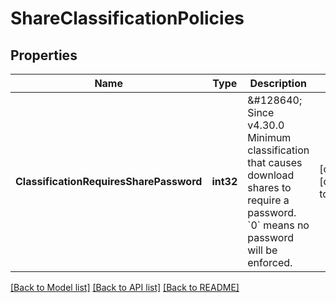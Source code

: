 # ShareClassificationPolicies

## Properties
Name | Type | Description | Notes
------------ | ------------- | ------------- | -------------
**ClassificationRequiresSharePassword** | **int32** | &amp;#128640; Since v4.30.0  Minimum classification that causes download shares to require a password. &#x60;0&#x60; means no password will be enforced. | [optional] [default to null]

[[Back to Model list]](../README.md#documentation-for-models) [[Back to API list]](../README.md#documentation-for-api-endpoints) [[Back to README]](../README.md)

